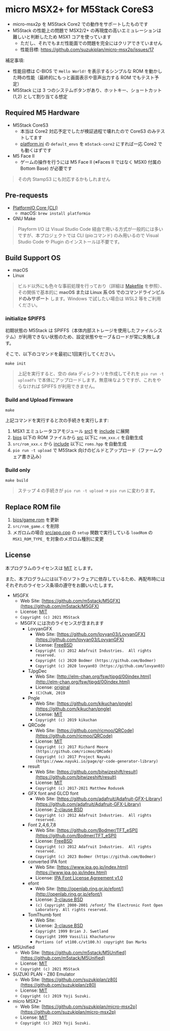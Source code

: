 # micro MSX2+ for M5Stack CoreS3

- micro-msx2p を M5Stack Core2 での動作をサポートしたものです
- M5Stack の性能上の問題で MSX2/2+ の再現度の高いエミュレーションは難しいと判断したため MSX1 コアを使っています
  - ただし、それでもまだ性能面での問題を完全にはクリアできていません
  - 性能目標: https://github.com/suzukiplan/micro-msx2p/issues/17

補足事項:

- 性能目標は C-BIOS で `Hello World!` を表示するシンプルな ROM を動かした時の性能（最終的にもっと画面表示や音声出力する ROM でもテスト予定）
- M5Stack には 3 つのシステムボタンがあり、ホットキー、ショートカット(1,2) として割り当てる想定

## Required M5 Hardware

- M5Stack CoreS3
  - 本当は Core2 対応予定でしたが検証過程で壊れたので CoreS3 のみテストしてます
  - [platform.ini](platform.ini) の `default_envs` を `m5stack-core2` にすれば一応 Core2 でも動くはずです
- M5 Face II
  - ゲームの操作を行うには M5 Face II (※Faces II ではなく MSX0 付属の Bottom Base) が必要です

> その内 StampS3 にも対応するかもしれません

## Pre-requests

- [PlatformIO Core (CLI)](https://docs.platformio.org/en/latest/core/index.html)
  - macOS: `brew install platformio`
- GNU Make

> Playform I/O は Visual Studio Code 経由で用いる方式が一般的には多いですが、本プロジェクトでは CLI (pioコマンド) のみ用いるので Visual Studio Code や Plugin のインストールは不要です。

## Build Support OS

- macOS
- Linux

> ビルド以外にも色々な事前処理を行っており（詳細は [Makefile](Makefile) を参照）、その関係で基本的に **macOS または Linux 系 OS でのコマンドラインビルドのみサポート** します。Windows で試したい場合は WSL2 等をご利用ください。

### initialize SPIFFS

初期状態の M5Stack は SPIFFS（本体内部ストレージを使用したファイルシステム）が利用できない状態のため、設定状態やセーブ＆ロードが常に失敗します。

そこで、以下のコマンドを最初に1回実行してください。

```
make init
```

> 上記を実行すると、空の data ディレクトリを作成してそれを `pio run -t uploadfs` で本体にアップロードします。無意味なようですが、これをやらなければ SPIFFS が利用できません。

### Build and Upload Firmware

```
make
```

上記コマンドを実行すると次の手続きを実行します:

1. MSX1 エミュレータコアモジュール [src1](../src1) を [include](include) に展開
2. [bios](bios) 以下の ROM ファイルから [src](src) 以下に `rom_xxx.c` を自動生成
3. `src/rom_xxx.c` から [include](include) 以下に `roms.hpp` を自動生成
4. `pio run -t upload` で M5Stack 向けのビルドとアップロード（ファームウェア書き込み）

### Build only

```
make build
```

> ステップ 4 の手続きが `pio run -t upload` → `pio run` に変わります。

## Replace ROM file

1. [bios/game.rom](bios/game.rom) を更新
2. `src/rom_game.c` を削除
3. メガロムの場合 [src/app.cpp](src/app.cpp) の `setup` 関数で実行している `loadRom` の `MSX1_ROM_TYPE_` を対象のメガロム種別に変更

## License

本プログラムのライセンスは [MIT](LICENSE.txt) とします。

また、本プログラムには以下のソフトウェアに依存しているため、再配布時にはそれぞれのライセンス条項の遵守をお願いいたします。

- M5GFX
  - Web Site: [https://github.com/m5stack/M5GFX](https://github.com/m5stack/M5GFX)
  - License: [MIT](../licenses-copy/M5GFX.txt)
  - `Copyright (c) 2021 M5Stack`
  - M5GFX には次のライセンスが含まれます
    - LovyanGFX
      - Web Site: [https://github.com/lovyan03/LovyanGFX](https://github.com/lovyan03/LovyanGFX)
      - License: [FreeBSD](../licenses-copy/LovyanGFX.txt)
      - `Copyright (c) 2012 Adafruit Industries.  All rights reserved.`
      - `Copyright (c) 2020 Bodmer (https://github.com/Bodmer)`
      - `Copyright (c) 2020 lovyan03 (https://github.com/lovyan03)`
    - TJpgDec
      - Web Site: [http://elm-chan.org/fsw/tjpgd/00index.html](http://elm-chan.org/fsw/tjpgd/00index.html)
      - License: [original](../licenses-copy/TJpgDec.txt)
      - `(C)ChaN, 2019`
    - Pngle
      - Web Site: [https://github.com/kikuchan/pngle](https://github.com/kikuchan/pngle)
      - License: [MIT](../licenses-copy/Pngle.txt)
      - `Copyright (c) 2019 kikuchan`
    - QRCode
      - Web Site: [https://github.com/ricmoo/QRCode](https://github.com/ricmoo/QRCode)
      - License: [MIT](../licenses-copy/QRCode.txt)
      - `Copyright (c) 2017 Richard Moore     (https://github.com/ricmoo/QRCode)`
      - `Copyright (c) 2017 Project Nayuki    (https://www.nayuki.io/page/qr-code-generator-library)`
    - result
      - Web Site: [https://github.com/bitwizeshift/result](https://github.com/bitwizeshift/result)
      - License: [MIT](../licenses-copy/result.txt)
      - `Copyright (c) 2017-2021 Matthew Rodusek`
    - GFX font and GLCD font
      - Web Site: [https://github.com/adafruit/Adafruit-GFX-Library](https://github.com/adafruit/Adafruit-GFX-Library)
      - License: [2-clause BSD](../licenses-copy/Adafruit-GFX-Library.txt)
      - `Copyright (c) 2012 Adafruit Industries.  All rights reserved.`
    - Font 2,4,6,7,8
      - Web Site: [https://github.com/Bodmer/TFT_eSPI](https://github.com/Bodmer/TFT_eSPI)
      - License: [FreeBSD](../licenses-copy/TFT_eSPI.txt)
      - `Copyright (c) 2012 Adafruit Industries.  All rights reserved.`
      - `Copyright (c) 2023 Bodmer (https://github.com/Bodmer)`
    - converted IPA font
      - Web Site: [https://www.ipa.go.jp/index.html](https://www.ipa.go.jp/index.html)
      - License: [IPA Font License Agreement v1.0](../licenses-copy/IPA_Font_License_Agreement_v1.0.txt)
    - efont
      - Web Site: [http://openlab.ring.gr.jp/efont/](http://openlab.ring.gr.jp/efont/)
      - License: [3-clause BSD](../licenses-copy/efont.txt)
      - `(c) Copyright 2000-2001 /efont/ The Electronic Font Open Laboratory. All rights reserved.`
    - TomThumb font
      - Web Site:
      - License: [3-clause BSD](../licenses-copy/TomThumb.txt)
      - `Copyright 1999 Brian J. Swetland`
      - `Copyright 1999 Vassilii Khachaturov`
      - `Portions (of vt100.c/vt100.h) copyright Dan Marks`
- M5Unified
  - Web Site: [https://github.com/m5stack/M5Unified](https://github.com/m5stack/M5Unified)
  - License: [MIT](../licenses-copy/M5Unified.txt)
  - `Copyright (c) 2021 M5Stack`
- SUZUKI PLAN - Z80 Emulator
  - Web Site: [https://github.com/suzukiplan/z80](https://github.com/suzukiplan/z80)
  - License: [MIT](../licenses-copy/z80.txt)
  - `Copyright (c) 2019 Yoji Suzuki.`
- micro MSX2+
  - Web Site: [https://github.com/suzukiplan/micro-msx2p](https://github.com/suzukiplan/micro-msx2p)
  - License: [MIT](../LICENSE.txt)
  - `Copyright (c) 2023 Yoji Suzuki.`
